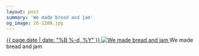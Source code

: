 ```yaml
---
layout: post
summary: 'We made bread and jam'
og_image: 26-1280.jpg
---
```


<p>
 <time>
  <a href="/26">
   {{ page.date | date: "%B %-d, %Y" }}
  </a>
 </time>
 <a href="/26">
  <img alt="We made bread and jam" sizes="(min-width: 700px) 50vw, calc(100vw - 2rem)" src="{{ site.assets_url }}/26-640.jpg" srcset="{{ site.assets_url }}/26-1280.jpg 1280w, {{ site.assets_url }}/26-960.jpg 960w, {{ site.assets_url }}/26-640.jpg 640w, {{ site.assets_url }}/26-320.jpg 320w"/>
 </a>
 <span>
  We made bread and jam
 </span>
</p>
